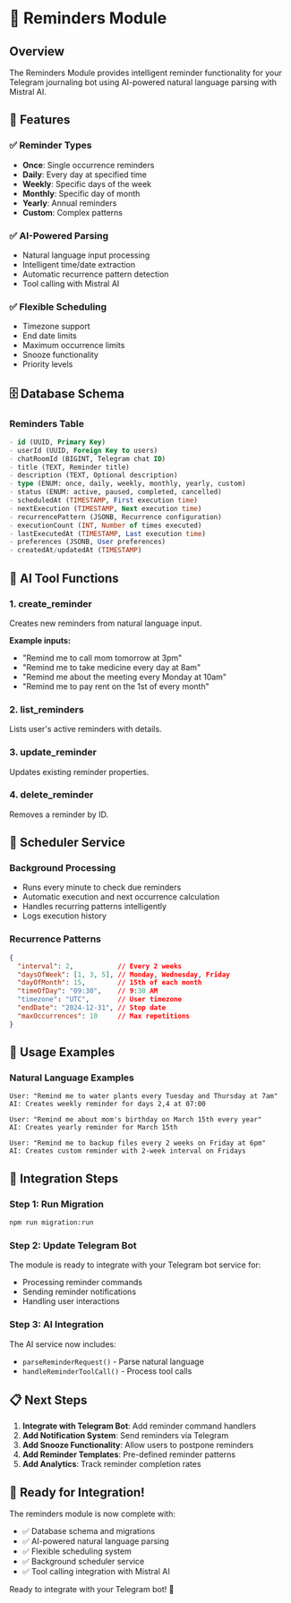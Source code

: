 # 📅 Reminders Module

## Overview
The Reminders Module provides intelligent reminder functionality for your Telegram journaling bot using AI-powered natural language parsing with Mistral AI.

## 🎯 Features

### ✅ **Reminder Types**
- **Once**: Single occurrence reminders
- **Daily**: Every day at specified time
- **Weekly**: Specific days of the week
- **Monthly**: Specific day of month
- **Yearly**: Annual reminders
- **Custom**: Complex patterns

### ✅ **AI-Powered Parsing**
- Natural language input processing
- Intelligent time/date extraction
- Automatic recurrence pattern detection
- Tool calling with Mistral AI

### ✅ **Flexible Scheduling**
- Timezone support
- End date limits
- Maximum occurrence limits
- Snooze functionality
- Priority levels

## 🗄️ Database Schema

### Reminders Table
```sql
- id (UUID, Primary Key)
- userId (UUID, Foreign Key to users)
- chatRoomId (BIGINT, Telegram chat ID)
- title (TEXT, Reminder title)
- description (TEXT, Optional description)
- type (ENUM: once, daily, weekly, monthly, yearly, custom)
- status (ENUM: active, paused, completed, cancelled)
- scheduledAt (TIMESTAMP, First execution time)
- nextExecution (TIMESTAMP, Next execution time)
- recurrencePattern (JSONB, Recurrence configuration)
- executionCount (INT, Number of times executed)
- lastExecutedAt (TIMESTAMP, Last execution time)
- preferences (JSONB, User preferences)
- createdAt/updatedAt (TIMESTAMP)
```

## 🤖 AI Tool Functions

### 1. **create_reminder**
Creates new reminders from natural language input.

**Example inputs:**
- "Remind me to call mom tomorrow at 3pm"
- "Remind me to take medicine every day at 8am"
- "Remind me about the meeting every Monday at 10am"
- "Remind me to pay rent on the 1st of every month"

### 2. **list_reminders**
Lists user's active reminders with details.

### 3. **update_reminder**
Updates existing reminder properties.

### 4. **delete_reminder**
Removes a reminder by ID.

## 🔄 Scheduler Service

### Background Processing
- Runs every minute to check due reminders
- Automatic execution and next occurrence calculation
- Handles recurring patterns intelligently
- Logs execution history

### Recurrence Patterns
```json
{
  "interval": 2,           // Every 2 weeks
  "daysOfWeek": [1, 3, 5], // Monday, Wednesday, Friday
  "dayOfMonth": 15,        // 15th of each month
  "timeOfDay": "09:30",    // 9:30 AM
  "timezone": "UTC",       // User timezone
  "endDate": "2024-12-31", // Stop date
  "maxOccurrences": 10     // Max repetitions
}
```

## 🚀 Usage Examples

### Natural Language Examples
```
User: "Remind me to water plants every Tuesday and Thursday at 7am"
AI: Creates weekly reminder for days 2,4 at 07:00

User: "Remind me about mom's birthday on March 15th every year"
AI: Creates yearly reminder for March 15th

User: "Remind me to backup files every 2 weeks on Friday at 6pm"
AI: Creates custom reminder with 2-week interval on Fridays
```

## 🔧 Integration Steps

### Step 1: Run Migration
```bash
npm run migration:run
```

### Step 2: Update Telegram Bot
The module is ready to integrate with your Telegram bot service for:
- Processing reminder commands
- Sending reminder notifications
- Handling user interactions

### Step 3: AI Integration
The AI service now includes:
- `parseReminderRequest()` - Parse natural language
- `handleReminderToolCall()` - Process tool calls

## 📋 Next Steps

1. **Integrate with Telegram Bot**: Add reminder command handlers
2. **Add Notification System**: Send reminders via Telegram
3. **Add Snooze Functionality**: Allow users to postpone reminders
4. **Add Reminder Templates**: Pre-defined reminder patterns
5. **Add Analytics**: Track reminder completion rates

## 🎯 Ready for Integration!

The reminders module is now complete with:
- ✅ Database schema and migrations
- ✅ AI-powered natural language parsing
- ✅ Flexible scheduling system
- ✅ Background scheduler service
- ✅ Tool calling integration with Mistral AI

Ready to integrate with your Telegram bot! 🚀
